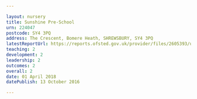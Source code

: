 ```yaml
---

layout: nursery
title: Sunshine Pre-School
urn: 224047
postcode: SY4 3PQ
address: The Crescent, Bomere Heath, SHREWSBURY, SY4 3PQ
latestReportUrl: https://reports.ofsted.gov.uk/provider/files/2605393/urn/224047.pdf
teaching: 2
development: 2
leadership: 2
outcomes: 2
overall: 2
date: 01 April 2018 
datePublish: 13 October 2016

---
```

